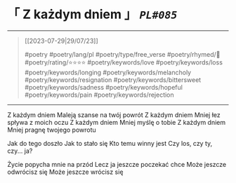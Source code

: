# &#12300; Z każdym dniem &#12301; *`PL#085`*

---

> [[2023-07-29|29/07/23]]
> 
> #poetry 
> #poetry/lang/pl 
> #poetry/type/free_verse 
> #poetry/rhymed/🔴 
> #poetry/rating/⭐⭐⭐⭐ 
> #poetry/keywords/love #poetry/keywords/loss #poetry/keywords/longing #poetry/keywords/melancholy #poetry/keywords/resignation #poetry/keywords/bittersweet #poetry/keywords/sadness #poetry/keywords/hopeful #poetry/keywords/pain #poetry/keywords/rejection 

---

Z każdym dniem
Maleją szanse na twój powrót
Z każdym dniem
Mniej łez spływa z moich oczu
Z każdym dniem
Mniej myślę o tobie
Z każdym dniem
Mniej pragnę twojego powrotu

Jak do tego doszło
Jak to stało się
Kto temu winny jest
Czy los, czy ty, czy... ja?

Życie popycha mnie na przód
Lecz ja jeszcze poczekać chce
Może jeszcze odwrócisz się
Może jeszcze wrócisz się